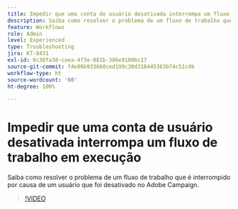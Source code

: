 ```yaml
---
title: Impedir que uma conta de usuário desativada interrompa um fluxo de trabalho em execução
description: Saiba como resolver o problema de um fluxo de trabalho que é interrompido por causa de um usuário que foi desativado no Adobe Campaign.
feature: Workflows
role: Admin
level: Experienced
type: Troubleshooting
jira: KT-8431
exl-id: 8c38fa38-caea-4f3e-881b-386e9100bc17
source-git-commit: f4e86b933660ced199c30d318445363b74c51c4b
workflow-type: ht
source-wordcount: '60'
ht-degree: 100%

---
```


# Impedir que uma conta de usuário desativada interrompa um fluxo de trabalho em execução

Saiba como resolver o problema de um fluxo de trabalho que é interrompido por causa de um usuário que foi desativado no Adobe Campaign.


>[!VIDEO](https://video.tv.adobe.com/v/335988?quality=12&learn=on)
